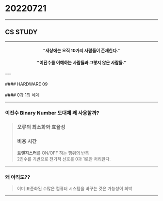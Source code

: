 # 20220721
___
## CS STUDY

___

<h4 align=center>"세상에는 오직 10가지 사람들이 존재한다."</h4>
<h4 align=center>"이진수를 이해하는 사람들과 그렇지 않은 사람들."</h4>
---
<br></br>
#### HARDWARE 09<br></br>
#### 0과 1의 세계

---
### 이진수 Binary Number  도대체 왜 사용할까?
> ### **오류의 최소화와 효율성**
>   ### **비용** **시간**
> **트랜지스터**를 ON/OFF 하는 행위의 반복   
> 2진수를 기반으로 전기적 신호를 0과 1로만 처리한다.   
>    
> 
____


### 왜 아직도??   
>이미 표준화된 수많은 컴퓨터 시스템을 바꾸는 것은 가능성이 희박
----

